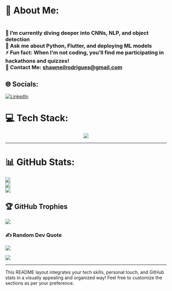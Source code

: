 

# 💫 About Me:
### <br>🌱 I’m currently diving deeper into CNNs, NLP, and object detection<br>💬 Ask me about Python, Flutter, and deploying ML models<br>⚡ Fun fact: When I'm not coding, you’ll find me participating in hackathons and quizzes!<br>📮 Contact Me: shawneilrodrigues@gmail.com

## 🌐 Socials:
[![LinkedIn](https://skillicons.dev/icons?i=linkedin)](https://linkedin.com/in/shawneil-rodrigues-923982286/)  



# 💻 Tech Stack:
<p align="center">
  <a href="https://skillicons.dev">
    <img src="https://skillicons.dev/icons?i=c,cpp,java,python,dart,flutter,html,css,firebase,mysql,flask,fastapi,tensorflow,keras,sklearn,opencv,docker,aws,heroku,git,github,vscode,postman&perline=12" />
  </a>
</p>

---

# 📊 GitHub Stats:

![](https://github-readme-stats.vercel.app/api?username=ShawneilRodrigues&theme=dark&hide_border=false&include_all_commits=false&count_private=false)<br/>
![](https://github-readme-streak-stats.herokuapp.com/?user=ShawneilRodrigues&theme=dark&hide_border=false)<br/>
![](https://github-readme-stats.vercel.app/api/top-langs/?username=ShawneilRodrigues&theme=dark&hide_border=false&include_all_commits=false&count_private=false&layout=compact)

## 🏆 GitHub Trophies
![](https://github-profile-trophy.vercel.app/?username=ShawneilRodrigues&theme=monokai&no-frame=false&no-bg=true&margin-w=4)

### ✍️ Random Dev Quote
![](https://quotes-github-readme.vercel.app/api?type=horizontal&theme=radical)

[![](https://visitcount.itsvg.in/api?id=ShawneilRodrigues&label=Profile%20Views&icon=0&pretty=false)](https://visitcount.itsvg.in)

<!-- Inspired by GPRM ( https://gprm.itsvg.in ) -->

---

This README layout integrates your tech skills, personal touch, and GitHub stats in a visually appealing and organized way! Feel free to customize the sections as per your preference.
